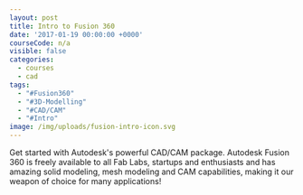 ```yaml
---
layout: post
title: Intro to Fusion 360
date: '2017-01-19 00:00:00 +0000'
courseCode: n/a
visible: false
categories:
  - courses
  - cad
tags:
  - "#Fusion360"
  - "#3D-Modelling"
  - "#CAD/CAM"
  - "#Intro"
image: /img/uploads/fusion-intro-icon.svg
---
```


Get started with Autodesk's powerful CAD/CAM package. Autodesk Fusion 360 is freely available to all Fab Labs, startups and enthusiasts and has amazing solid modeling, mesh modeling and CAM capabilities, making it our weapon of choice for many applications!
